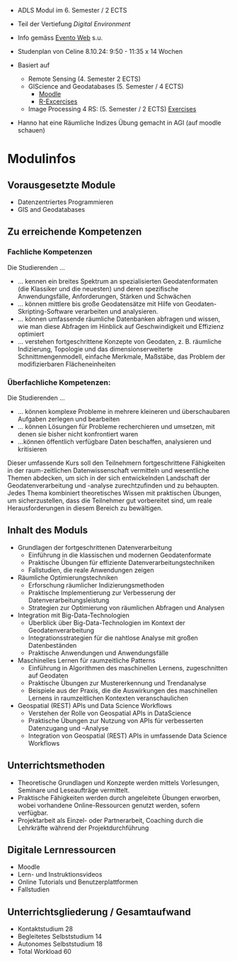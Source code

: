 

- ADLS Modul im 6. Semester / 2 ECTS
- Teil der Vertiefung *Digital Environment*
- Info gemäss [Evento Web](https://eventoweb.zhaw.ch/Evt_Pages/Brn_ModulDetailAZ.aspx?node=9698c362-5514-4689-a3c5-289dc074c8db&IDAnlass=1747495) s.u.
- Studenplan von Celine 8.10.24: 9:50 - 11:35 x 14 Wochen

- Basiert auf 
  - Remote Sensing (4. Semester 2 ECTS)
  - GIScience and Geodatabases (5. Semester / 4 ECTS)
    - [Moodle](https://moodle.zhaw.ch/course/view.php?id=20699)
    - [R-Excercises](https://zhaw-giscience-geodatabases.github.io/)
  - Image Processing 4 RS: (5. Semester / 2 ECTS)
    [Exercises](https://adls-image-processing-for-rs.github.io/RasterDataProcessing/)

- Hanno hat eine Räumliche Indizes Übung gemacht in AGI (auf moodle schauen)


# Modulinfos

## Vorausgesetzte Module 

- Datenzentriertes Programmieren
- GIS and Geodatabases


## Zu erreichende Kompetenzen 

### Fachliche Kompetenzen
 
Die Studierenden ...

- ... kennen ein breites Spektrum an spezialisierten Geodatenformaten (die Klassiker und die neuesten) und deren spezifische Anwendungsfälle, Anforderungen, Stärken und Schwächen 
- ... können mittlere bis große Geodatensätze mit Hilfe von Geodaten-Skripting-Software verarbeiten und analysieren.  
- ... können umfassende räumliche Datenbanken abfragen und wissen, wie man diese Abfragen im Hinblick auf Geschwindigkeit und Effizienz optimiert 
- ... verstehen fortgeschrittene Konzepte von Geodaten, z. B. räumliche Indizierung, Topologie und das dimensionserweiterte Schnittmengenmodell, einfache Merkmale, Maßstäbe, das Problem der modifizierbaren Flächeneinheiten 

 
### Überfachliche Kompetenzen:
 
Die Studierenden ...
 

- ... können komplexe Probleme in mehrere kleineren und überschaubaren Aufgaben zerlegen und bearbeiten
- ... können Lösungen für Probleme recherchieren und umsetzen, mit denen sie bisher nicht konfrontiert waren
- ...können öffentlich verfügbare Daten beschaffen, analysieren und kritisieren


Dieser umfassende Kurs soll den Teilnehmern fortgeschrittene Fähigkeiten in der raum-zeitlichen Datenwissenschaft vermitteln und wesentliche Themen abdecken, um sich in der sich entwickelnden Landschaft der Geodatenverarbeitung und -analyse zurechtzufinden und zu behaupten. Jedes Thema kombiniert theoretisches Wissen mit praktischen Übungen, um sicherzustellen, dass die Teilnehmer gut vorbereitet sind, um reale Herausforderungen in diesem Bereich zu bewältigen.

## Inhalt des Moduls


- Grundlagen der fortgeschrittenen Datenverarbeitung
  - Einführung in die klassischen und modernen Geodatenformate
  - Praktische Übungen für effiziente Datenverarbeitungstechniken
  - Fallstudien, die reale Anwendungen zeigen 
- Räumliche Optimierungstechniken
  - Erforschung räumlicher Indizierungsmethoden
  - Praktische Implementierung zur Verbesserung der Datenverarbeitungsleistung
  - Strategien zur Optimierung von räumlichen Abfragen und Analysen
- Integration mit Big-Data-Technologien
  - Überblick über Big-Data-Technologien im Kontext der Geodatenverarbeitung
  - Integrationsstrategien für die nahtlose Analyse mit großen Datenbeständen
  - Praktische Anwendungen und Anwendungsfälle
- Maschinelles Lernen für raumzeitliche Patterns
  - Einführung in Algorithmen des maschinellen Lernens, zugeschnitten auf Geodaten
  - Praktische Übungen zur Mustererkennung und Trendanalyse
  - Beispiele aus der Praxis, die die Auswirkungen des maschinellen Lernens in raumzeitlichen Kontexten veranschaulichen 
- Geospatial (REST) APIs und Data Science Workflows
  - Verstehen der Rolle von Geospatial APIs in DataScience
  - Praktische Übungen zur Nutzung von APIs für verbesserten Datenzugang und –Analyse
  - Integration von Geospatial (REST) APIs in umfassende Data Science Workflows


## Unterrichtsmethoden 


- Theoretische Grundlagen und Konzepte werden mittels Vorlesungen, Seminare und Leseaufträge vermittelt.
- Praktische Fähigkeiten werden durch angeleitete Übungen erworben, wobei vorhandene Online-Ressourcen genutzt werden, sofern verfügbar.
- Projektarbeit als Einzel- oder Partnerarbeit, Coaching durch die Lehrkräfte während der Projektdurchführung

## Digitale Lernressourcen


- Moodle
- Lern- und Instruktionsvideos
- Online Tutorials und Benutzerplattformen
- Fallstudien


## Unterrichtsgliederung / Gesamtaufwand

- Kontaktstudium 	28
- Begleitetes Selbststudium 	14
- Autonomes Selbststudium 	18
- Total Workload 	60
